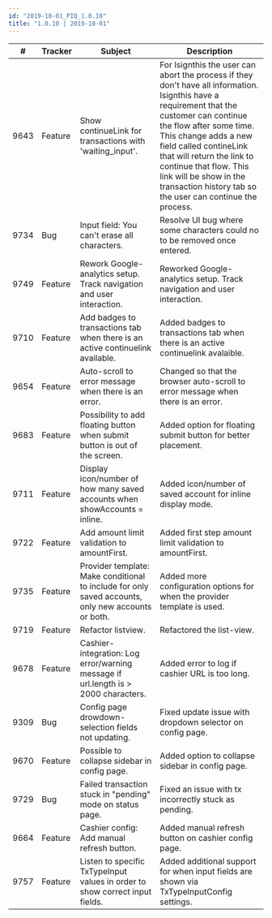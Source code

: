 ```yaml
--- 
id: "2019-10-01_PIQ_1.0.10"
title: "1.0.10 | 2019-10-01"
--- 
```



| #    | Tracker | Subject                                                                                            | Description                                                                              |
|------|---------|----------------------------------------------------------------------------------------------------|------------------------------------------------------------------------------------------|
| 9643 | Feature | Show continueLink for transactions with 'waiting_input'.                                           | For Isignthis the user can abort the process if they don't have all information. Isignthis have a requirement that the customer can continue the flow after some time. <br/> This change adds a new field called contineLink that will return the link to continue that flow. This link will be show in the transaction history tab so the user can continue the process. |
| 9734 | Bug     | Input field: You can't erase all characters.                                                       | Resolve UI bug where some characters could no to be removed once entered. |
| 9749 | Feature | Rework Google-analytics setup. Track navigation and user interaction.                              | Reworked Google-analytics setup. Track navigation and user interaction. |
| 9710 | Feature | Add badges to transactions tab when there is an active continuelink available.                     | Added badges to transactions tab when there is an active continuelink avalaible. |
| 9654 | Feature | Auto-scroll to error message when there is an error.                                               | Changed so that the browser auto-scroll to error message when there is an error. |
| 9683 | Feature | Possibility to add floating button when submit button is out of the screen.                        | Added option for floating submit button for better placement. |
| 9711 | Feature | Display icon/number of how many saved accounts when showAccounts = inline.                         | Added icon/number of saved account for inline display mode. |
| 9722 | Feature | Add amount limit validation to amountFirst.                                                        | Added first step amount limit validation to amountFirst.      |
| 9735 | Feature | Provider template: Make conditional to include for only saved accounts, only new accounts or both. | Added more configuration options for when the provider template is used. |
| 9719 | Feature | Refactor listview.                                                                                 | Refactored the list-view. |
| 9678 | Feature | Cashier-integration: Log error/warning message if url.length is > 2000 characters.                 | Added error to log if cashier URL is too long. |
| 9309 | Bug     | Config page drowdown-selection fields not updating.                                                | Fixed update issue with dropdown selector on config page. |
| 9670 | Feature | Possible to collapse sidebar in config page.                                                       | Added option to collapse sidebar in config page. |
| 9729 | Bug     | Failed transaction stuck in "pending" mode on status page.                                         | Fixed an issue with tx incorrectly stuck as pending. |
| 9664 | Feature | Cashier config: Add manual refresh button.                                                         | Added manual refresh button on cashier config page. |
| 9757 | Feature | Listen to specific TxTypeInput values in order to show correct input fields.                       | Added additional support for when input fields are shown via TxTypeInputConfig settings. |







